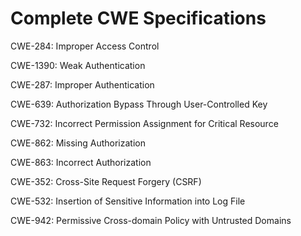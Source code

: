 

# Complete CWE Specifications

CWE-284: Improper Access Control

CWE-1390: Weak Authentication

CWE-287: Improper Authentication

CWE-639: Authorization Bypass Through User-Controlled Key

CWE-732: Incorrect Permission Assignment for Critical Resource

CWE-862: Missing Authorization

CWE-863: Incorrect Authorization

CWE-352: Cross-Site Request Forgery (CSRF)

CWE-532: Insertion of Sensitive Information into Log File

CWE-942: Permissive Cross-domain Policy with Untrusted Domains